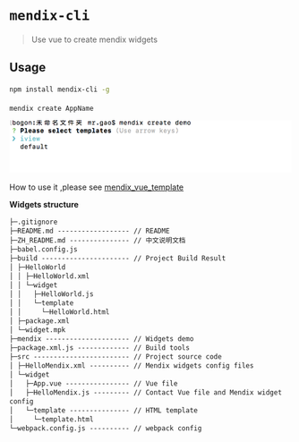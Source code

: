 # `mendix-cli`

> Use vue to create mendix widgets

## Usage

``` bash
npm install mendix-cli -g

mendix create AppName
```

![](../../images/mendix-demo.png)

How to use it ,please see [mendix_vue_template](https://github.com/MrGaoGang/mendix_vue_template)

**Widgets structure**

```
├─.gitignore
├─README.md ------------------ // README
├─ZH_README.md --------------- // 中文说明文档
├─babel.config.js
├─build ---------------------- // Project Build Result
│ ├─HelloWorld
│ │ ├─HelloWorld.xml
│ │ └─widget
│ │   ├─HelloWorld.js
│ │   └─template
│ │     └─HelloWorld.html
│ ├─package.xml
│ └─widget.mpk
├─mendix --------------------- // Widgets demo
├─package.xml.js ------------- // Build tools
├─src ------------------------ // Project source code
│ ├─HelloMendix.xml ---------- // Mendix widgets config files
│ └─widget
│   ├─App.vue ---------------- // Vue file
│   ├─HelloMendix.js --------- // Contact Vue file and Mendix widget config
│   └─template --------------- // HTML template
│     └─template.html
└─webpack.config.js ---------- // webpack config
```
